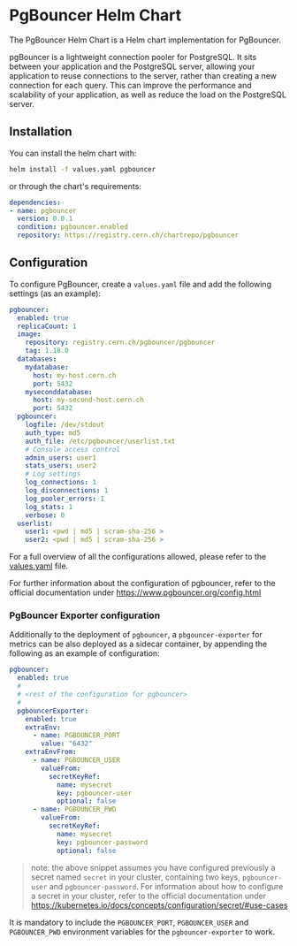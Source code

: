 # PgBouncer Helm Chart

The PgBouncer Helm Chart is a Helm chart implementation for PgBouncer.

pgBouncer is a lightweight connection pooler for PostgreSQL. It sits between your application and the PostgreSQL server, allowing your application to reuse connections to the server, rather than creating a new connection for each query. This can improve the performance and scalability of your application, as well as reduce the load on the PostgreSQL server.

## Installation

You can install the helm chart with:

```bash
helm install -f values.yaml pgbouncer
```

or through the chart's requirements:

```yaml
dependencies:
- name: pgbouncer
  version: 0.0.1
  condition: pgbouncer.enabled
  repository: https://registry.cern.ch/chartrepo/pgbouncer
```

## Configuration

To configure PgBouncer, create a `values.yaml` file and add the following settings (as an example):

```yaml
pgbouncer:
  enabled: true
  replicaCount: 1
  image:
    repository: registry.cern.ch/pgbouncer/pgbouncer
    tag: 1.18.0
  databases:
    mydatabase:
      host: my-host.cern.ch
      port: 5432
    myseconddatabase:
      host: my-second-host.cern.ch
      port: 5432
  pgbouncer:
    logfile: /dev/stdout
    auth_type: md5
    auth_file: /etc/pgbouncer/userlist.txt
    # Console access control
    admin_users: user1
    stats_users: user2
    # Log settings
    log_connections: 1
    log_disconnections: 1
    log_pooler_errors: 1
    log_stats: 1
    verbose: 0
  userlist:
    user1: <pwd | md5 | scram-sha-256 >
    user2: <pwd | md5 | scram-sha-256 >
```

For a full overview of all the configurations allowed, please refer to the [values.yaml](./chart/values.yaml) file.

For further information about the configuration of pgbouncer, refer to the official documentation under <https://www.pgbouncer.org/config.html>

### PgBouncer Exporter configuration

Additionally to the deployment of `pgbouncer`, a `pbgouncer-exporter` for metrics can be also deployed as a sidecar container, by appending the following as an example of configuration:

```yaml
pgbouncer:
  enabled: true
  #
  # <rest of the configuration for pgbouncer>
  #
  pgbouncerExporter:
    enabled: true
    extraEnv:
      - name: PGBOUNCER_PORT
        value: "6432"
    extraEnvFrom:
      - name: PGBOUNCER_USER
        valueFrom:
          secretKeyRef:
            name: mysecret
            key: pgbouncer-user
            optional: false
      - name: PGBOUNCER_PWD
        valueFrom:
          secretKeyRef:
            name: mysecret
            key: pgbouncer-password
            optional: false
```

> note: the above snippet assumes you have configured previously a secret named `secret` in your cluster, containing two keys, `pgbouncer-user` and `pgbouncer-password`. For information about how to configure a secret in your cluster, refer to the official documentation under <https://kubernetes.io/docs/concepts/configuration/secret/#use-cases>

It is mandatory to include the `PGBOUNCER_PORT`, `PGBOUNCER_USER` and `PGBOUNCER_PWD` environment variables for the `pgbouncer-exporter` to work.
